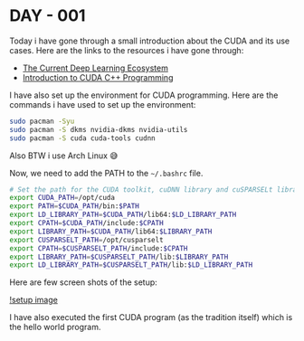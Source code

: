 # DAY - 001

Today i have gone through a small introduction about the CUDA and its use cases.
Here are the links to the resources i have gone through:

- [The Current Deep Learning Ecosystem](https://github.com/Infatoshi/cuda-course/blob/master/01_Deep_Learning_Ecosystem/README.md#compilers)
- [Introduction to CUDA C++ Programming](https://docs.nvidia.com/cuda/cuda-c-programming-guide/index.html#introduction)

I have also set up the environment for CUDA programming. Here are the commands i have used to set up the environment:

```bash
sudo pacman -Syu
sudo pacman -S dkms nvidia-dkms nvidia-utils
sudo pacman -S cuda cuda-tools cudnn
```

Also BTW i use Arch Linux 😅

Now, we need to add the PATH to the `~/.bashrc` file.

```bash
# Set the path for the CUDA toolkit, cuDNN library and cuSPARSELt library
export CUDA_PATH=/opt/cuda
export PATH=$CUDA_PATH/bin:$PATH
export LD_LIBRARY_PATH=$CUDA_PATH/lib64:$LD_LIBRARY_PATH
export CPATH=$CUDA_PATH/include:$CPATH
export LIBRARY_PATH=$CUDA_PATH/lib64:$LIBRARY_PATH
export CUSPARSELT_PATH=/opt/cusparselt
export CPATH=$CUSPARSELT_PATH/include:$CPATH
export LIBRARY_PATH=$CUSPARSELT_PATH/lib:$LIBRARY_PATH
export LD_LIBRARY_PATH=$CUSPARSELT_PATH/lib:$LD_LIBRARY_PATH
```

Here are few screen shots of the setup:

[!setup image](./img/001.png)

I have also executed the first CUDA program (as the tradition itself) which is the hello world program.
